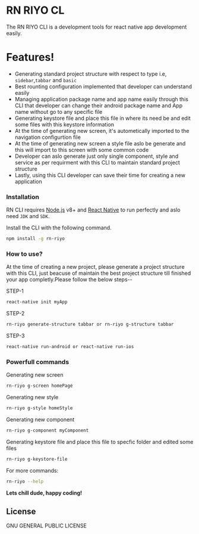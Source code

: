 # RN RIYO CL

The RN RIYO CLI is a development tools for react native app development easily.
# Features!

  - Generating standard project structure with respect to type i.e, `sidebar`,`tabbar` and `basic`
  - Best rounting configuration implemented that developer can understand easily
  - Managing application package name and app name easily through this CLI that developer can change their android package name and App name without go to any specific file
  - Generating keystore file and place this file in where its need be and edit some files with this keystore information
  - At the time of generating new screen, it's autometically imported to the navigation configurtion file
  - At the time of generating new screen a style file aslo be generate and this will import to this screen with some common code
  - Developer can aslo generate just only single component, style and service as per requirment with this CLI to maintain standard project structure
  - Lastly, using this CLI developer can save their time for creating a new application



### Installation

RN CLI requires [Node.js](https://nodejs.org/) v8+ and [React Native](https://facebook.github.io/react-native/docs/getting-started) to run perfectly and aslo need `JDK` and `SDK`.


Install the CLI with the following command.

```sh
npm install -g rn-riyo
```


### How to use?

At the time of creating a new project, please generate a project structure with this CLI, just beacuse of maintain the best project structure till finished your app completly.Please follow the below steps--

STEP-1
```sh
react-native init myApp
```
STEP-2
```sh
rn-riyo generate-structure tabbar or rn-riyo g-structure tabbar
```
STEP-3
```sh
react-native run-android or react-native run-ios
```

### Powerfull commands

Generating new screen
```sh
rn-riyo g-screen homePage
```
Generating new style
```sh
rn-riyo g-style homeStyle
```
Generating new component
```sh
rn-riyo g-component myComponent
```
Generating keystore file and place this file to specfic folder and edited some files
```sh
rn-riyo g-keystore-file
```
For more commands:
```sh
rn-riyo --help
```



**Lets chill dude, happy coding!**

License
----

GNU GENERAL PUBLIC LICENSE


